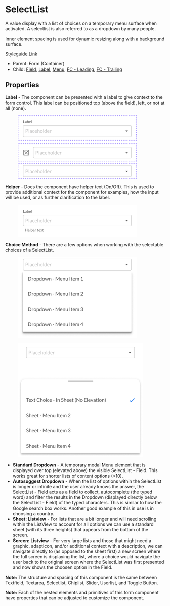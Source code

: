 # SelectList

A value display with a list of choices on a temporary menu surface when activated. A selectlist is also referred to as a dropdown by many people.

Inner element spacing is used for dynamic resizing along with a background surface.

[Styleguide Link](https://zpl.io/b6nGoKW)

* Parent: Form (Container)
* Child: [Field](../../overview/field/), [Label](../../overview/label.md), [Menu](../menu/), [FC - Leading](fc-leading.md), [FC - Trailing](fc-trailing.md)

## Properties

**Label** - The component can be presented with a label to give context to the form control. This label can be positioned top (above the field), left, or not at all (none).

<figure><img src="../../../.gitbook/assets/Label (7).png" alt=""><figcaption></figcaption></figure>

**Helper** - Does the component have helper text (On/Off). This is used to provide additional context for the component for examples, how the input will be used, or as further clarification to the label.

<figure><img src="../../../.gitbook/assets/Helper (1) (1).png" alt=""><figcaption></figcaption></figure>

**Choice Method** - There are a few options when working with the selectable choices of a SelectList.

<div>

<figure><img src="../../../.gitbook/assets/Choice - Drop.png" alt=""><figcaption></figcaption></figure>

 

<figure><img src="../../../.gitbook/assets/Choice - Sheet.png" alt=""><figcaption></figcaption></figure>

</div>

* **Standard Dropdown** - A temporary modal Menu element that is displayed over top (elevated above) the visible SelectList - Field. This works great for shorter lists of content options (<10).
* **Autosuggest Dropdown** - When the list of options within the SelectList is longer or infinite and the user already knows the answer, the SelectList - Field acts as a field to collect, autocomplete (the typed word) and filter the results in the Dropdown (displayed directly below the SelectList - Field) of the typed characters. This is similar to how the Google search box works. Another good example of this in use is in choosing a country.
* **Sheet: Listview** - For lists that are a bit longer and will need scrolling within the ListView to account for all options we can use a standard sheet (with its three heights) that appears from the bottom of the screen.
* **Screen: Listview** - For very large lists and those that might need a graphic, adaptIcon, and/or additional context with a description, we can navigate directly to (as opposed to the sheet first) a new screen where the full screen is displaying the list, where a choice would navigate the user back to the original screen where the SelectList was first presented and now shows the choosen option in the Field.

**Note:** The structure and spacing of this component is the same between Textfield, Textarea, Selectlist, Chiplist, Slider, Userlist, and Toggle Button.

**Note:** Each of the nested elements and primitives of this form component have properties that can be adjusted to customize the component.
